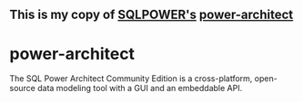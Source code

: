 ## This is my copy of [SQLPOWER's](http://www.sqlpower.ca/page/architect) [power-architect](https://code.google.com/p/power-architect/)

power-architect
===============

The SQL Power Architect Community Edition is a cross-platform, open-source data modeling tool with a GUI and an embeddable API.
